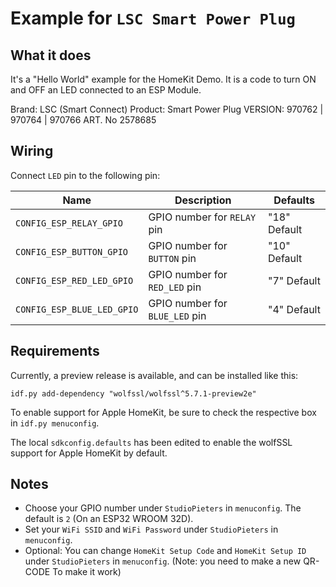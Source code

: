 # Example for `LSC Smart Power Plug`

## What it does

It's a "Hello World" example for the HomeKit Demo. It is a code to turn ON and OFF an LED connected to an ESP Module.

Brand: LSC (Smart Connect)
Product: Smart Power Plug
VERSION: 970762 | 970764 | 970766
ART. No 2578685

## Wiring

Connect `LED` pin to the following pin:

| Name | Description | Defaults |
|------|-------------|----------|
| `CONFIG_ESP_RELAY_GPIO` | GPIO number for `RELAY` pin | "18" Default |
| `CONFIG_ESP_BUTTON_GPIO` | GPIO number for `BUTTON` pin | "10" Default |
| `CONFIG_ESP_RED_LED_GPIO` | GPIO number for `RED_LED` pin | "7" Default |
| `CONFIG_ESP_BLUE_LED_GPIO` | GPIO number for `BLUE_LED` pin | "4" Default |


## Requirements

Currently, a preview release is available, and can be installed like this:

```
idf.py add-dependency "wolfssl/wolfssl^5.7.1-preview2e"
```

To enable support for Apple HomeKit, be sure to check the respective box in `idf.py menuconfig`.

The local `sdkconfig.defaults` has been edited to enable the wolfSSL support for Apple HomeKit by default.

## Notes

- Choose your GPIO number under `StudioPieters` in `menuconfig`. The default is `2` (On an ESP32 WROOM 32D).
- Set your `WiFi SSID` and `WiFi Password` under `StudioPieters` in `menuconfig`.
- Optional: You can change `HomeKit Setup Code` and `HomeKit Setup ID` under `StudioPieters` in `menuconfig`. (Note:  you need to make a new QR-CODE To make it work)
